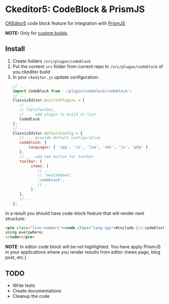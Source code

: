 # Ckeditor5: CodeBlock & PrismJS
[CKEditor5](https://ckeditor.com/ckeditor-5/) code block feature for integration with [PrismJS](https://prismjs.com)

**NOTE:** Only for [custom builds](https://ckeditor.com/docs/ckeditor5/latest/builds/guides/development/custom-builds.html).

## Install
1) Create folders ```/src/plugun/codeblock```
2) Put the content ```src``` folder from current repo to ```/src/plugun/codeblock``` of you ckeditor build 
3) In your ```ckeditor.js``` update configuration:
    ```javascript
    // ...
    import CodeBlock from './plugin/codeblock/codeblock';
    // ...
    ClassicEditor.builtinPlugins = [
       // ...
       // TableToolbar,
       // ... add plugin to build in list
       CodeBlock
    ];
    // ... 
    ClassicEditor.defaultConfig = {
       // ... provide default configuration
       codeblock: {
           languages: [ 'cpp', 'cs', 'lua', 'xml', 'js', 'php' ]
       },
       // ... add new button for toolbar
       toolbar: {
            items: [
               // ...
               // 'mediaEmbed',
               'codeblock',
               // ...
            ]
       },
       // ...
    };
    ```

In a result you should have code-block feature that will render next structure:
```html
<pre class="line-numbers"><code class="lang-cpp">#include &lt;codeblock>
using everywhere;
</code></pre>
```

**NOTE**: In editor code block will be not highlighted. You have apply PrismJS in your applications 
where you render results from editor (news page, blog post, etc.).

## TODO
- Write tests
- Create documentations
- Cleanup the code
